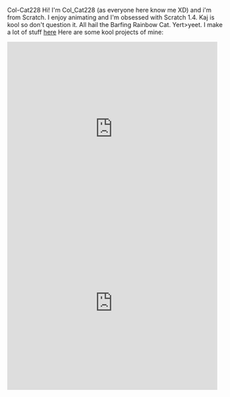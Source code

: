 Col-Cat228
Hi! I'm Col_Cat228 (as everyone here know me XD) and i'm from Scratch. I enjoy animating and I'm obsessed with Scratch 1.4. Kaj is kool so don't question it. All hail the Barfing Rainbow Cat. Yert>yeet. I make a lot of stuff <a href="https://scratch.mit.edu/users/Col_Cat228/projects">here</a>
Here are some kool projects of mine:
<iframe src="https://scratch.mit.edu/projects/416443790/embed" allowtransparency="true" width="485" height="402" frameborder="0" scrolling="no" allowfullscreen></iframe>
<iframe src="https://scratch.mit.edu/projects/395724037/embed" allowtransparency="true" width="485" height="402" frameborder="0" scrolling="no" allowfullscreen></iframe>
